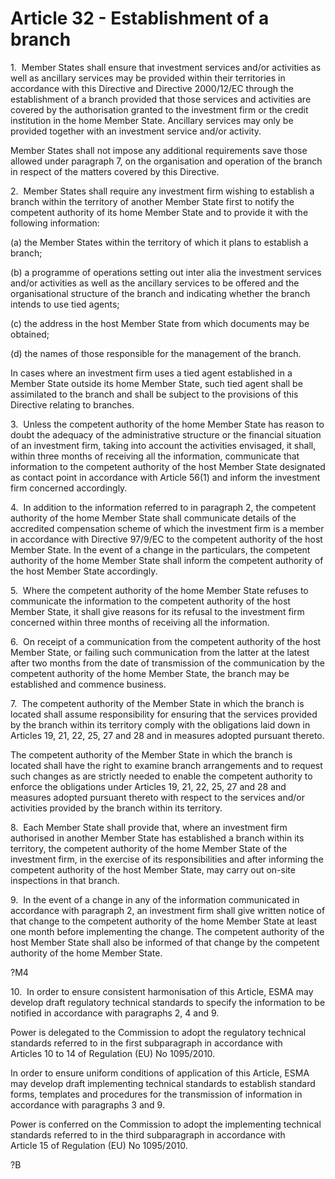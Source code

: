 # Article 32 - Establishment of a branch


1.  Member States shall ensure that investment services and/or activities as well as ancillary services may be provided within their territories in accordance with this Directive and Directive 2000/12/EC through the establishment of a branch provided that those services and activities are covered by the authorisation granted to the investment firm or the credit institution in the home Member State. Ancillary services may only be provided together with an investment service and/or activity.

Member States shall not impose any additional requirements save those allowed under paragraph 7, on the organisation and operation of the branch in respect of the matters covered by this Directive.

2.  Member States shall require any investment firm wishing to establish a branch within the territory of another Member State first to notify the competent authority of its home Member State and to provide it with the following information:

(a) the Member States within the territory of which it plans to establish a branch;

(b) a programme of operations setting out inter alia the investment services and/or activities as well as the ancillary services to be offered and the organisational structure of the branch and indicating whether the branch intends to use tied agents;

(c) the address in the host Member State from which documents may be obtained;

(d) the names of those responsible for the management of the branch.

In cases where an investment firm uses a tied agent established in a Member State outside its home Member State, such tied agent shall be assimilated to the branch and shall be subject to the provisions of this Directive relating to branches.

3.  Unless the competent authority of the home Member State has reason to doubt the adequacy of the administrative structure or the financial situation of an investment firm, taking into account the activities envisaged, it shall, within three months of receiving all the information, communicate that information to the competent authority of the host Member State designated as contact point in accordance with Article 56(1) and inform the investment firm concerned accordingly.

4.  In addition to the information referred to in paragraph 2, the competent authority of the home Member State shall communicate details of the accredited compensation scheme of which the investment firm is a member in accordance with Directive 97/9/EC to the competent authority of the host Member State. In the event of a change in the particulars, the competent authority of the home Member State shall inform the competent authority of the host Member State accordingly.

5.  Where the competent authority of the home Member State refuses to communicate the information to the competent authority of the host Member State, it shall give reasons for its refusal to the investment firm concerned within three months of receiving all the information.

6.  On receipt of a communication from the competent authority of the host Member State, or failing such communication from the latter at the latest after two months from the date of transmission of the communication by the competent authority of the home Member State, the branch may be established and commence business.

7.  The competent authority of the Member State in which the branch is located shall assume responsibility for ensuring that the services provided by the branch within its territory comply with the obligations laid down in Articles 19, 21, 22, 25, 27 and 28 and in measures adopted pursuant thereto.

The competent authority of the Member State in which the branch is located shall have the right to examine branch arrangements and to request such changes as are strictly needed to enable the competent authority to enforce the obligations under Articles 19, 21, 22, 25, 27 and 28 and measures adopted pursuant thereto with respect to the services and/or activities provided by the branch within its territory.

8.  Each Member State shall provide that, where an investment firm authorised in another Member State has established a branch within its territory, the competent authority of the home Member State of the investment firm, in the exercise of its responsibilities and after informing the competent authority of the host Member State, may carry out on-site inspections in that branch.

9.  In the event of a change in any of the information communicated in accordance with paragraph 2, an investment firm shall give written notice of that change to the competent authority of the home Member State at least one month before implementing the change. The competent authority of the host Member State shall also be informed of that change by the competent authority of the home Member State.

?M4

10.  In order to ensure consistent harmonisation of this Article, ESMA may develop draft regulatory technical standards to specify the information to be notified in accordance with paragraphs 2, 4 and 9.

Power is delegated to the Commission to adopt the regulatory technical standards referred to in the first subparagraph in accordance with Articles 10 to 14 of Regulation (EU) No 1095/2010.

In order to ensure uniform conditions of application of this Article, ESMA may develop draft implementing technical standards to establish standard forms, templates and procedures for the transmission of information in accordance with paragraphs 3 and 9.

Power is conferred on the Commission to adopt the implementing technical standards referred to in the third subparagraph in accordance with Article 15 of Regulation (EU) No 1095/2010.

?B
